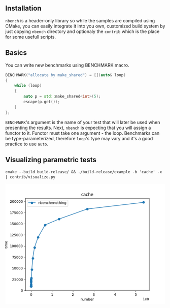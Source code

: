 Installation
------------
`nbench` is a header-only library so while the samples are compiled using CMake, you can easily integrate it into you own, customized build system by just copying `nbench` directory and optionaly the `contrib` which is the place for some usefull scripts.


Basics
------
You can write new benchmarks using BENCHMARK macro.

```cpp
BENCHMARK("allocate by make_shared") = [](auto& loop)
{
    while (loop)
    {
        auto p = std::make_shared<int>(5);
        escape(p.get());
    }
};
```

`BENCHMARK`'s argument is the name of your test that will later be used when presenting the results. Next, `nbench` is expecting that you will assign a functor to it. Functor must take one argument - the loop. Benchmarks can be type-parameterized, therefore `loop`'s type may vary and it's a good practice to use `auto`.


Visualizing parametric tests
----------------------------

```
cmake --build build-release/ && ./build-release/example -b 'cache' -x | contrib/visualize.py
```

![alt visualizing cache benchmark](screenshots/cache.png)
